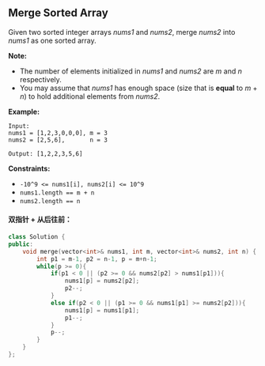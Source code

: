 ## Merge Sorted Array

Given two sorted integer arrays *nums1* and *nums2*, merge *nums2* into *nums1* as one sorted array.

**Note:**

- The number of elements initialized in *nums1* and *nums2* are *m* and *n* respectively.
- You may assume that *nums1* has enough space (size that is **equal** to *m* + *n*) to hold additional elements from *nums2*.

**Example:**

```
Input:
nums1 = [1,2,3,0,0,0], m = 3
nums2 = [2,5,6],       n = 3

Output: [1,2,2,3,5,6]
```

**Constraints:**

- `-10^9 <= nums1[i], nums2[i] <= 10^9`
- `nums1.length == m + n`
- `nums2.length == n`

#### 双指针 + 从后往前：

```c++
class Solution {
public:
    void merge(vector<int>& nums1, int m, vector<int>& nums2, int n) {
        int p1 = m-1, p2 = n-1, p = m+n-1;
        while(p >= 0){
            if(p1 < 0 || (p2 >= 0 && nums2[p2] > nums1[p1])){
                nums1[p] = nums2[p2];
                p2--;
            }
            else if(p2 < 0 || (p1 >= 0 && nums1[p1] >= nums2[p2])){
                nums1[p] = nums1[p1];
                p1--;
            }
            p--;
        }
    }
};
```

